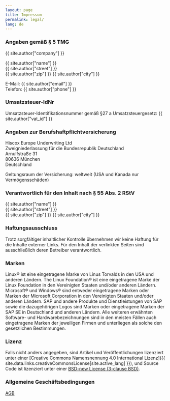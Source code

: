 ```yaml
---
layout: page
title: Impressum
permalink: legal/
lang: de
---
```


### Angaben gemäß § 5 TMG

{{ site.author["company"] }}

{{ site.author["name"] }}<br/>
{{ site.author["street"] }}<br/>
{{ site.author["zip"] }} {{ site.author["city"] }}

E-Mail: {{ site.author["email"] }}<br/>
Telefon: {{ site.author["phone"] }}

### Umsatzsteuer-IdNr

Umsatzsteuer-Identifikationsnummer gemäß §27 a Umsatzsteuergesetz: {{ site.author["vat_id"] }}

### Angaben zur Berufshaftpflichtversicherung

Hiscox Europe Underwriting Ltd<br/>
Zweigniederlassung für die Bundesrepublik Deutschland<br/>
Arnulfstraße 31<br/>
80636 München<br/>
Deutschland

Geltungsraum der Versicherung: weltweit (USA und Kanada nur Vermögensschäden)

### Verantwortlich für den Inhalt nach § 55 Abs. 2 RStV

{{ site.author["name"] }}<br/>
{{ site.author["street"] }}<br/>
{{ site.author["zip"] }} {{ site.author["city"] }}

### Haftungsausschluss

Trotz sorgfältiger inhaltlicher Kontrolle übernehmen wir keine Haftung für die Inhalte externer Links. Für den Inhalt der verlinkten Seiten sind ausschließlich deren Betreiber verantwortlich.

### Marken

Linux&reg; ist eine eingetragene Marke von Linus Torvalds in den USA und anderen Ländern. The Linux Foundation&reg; ist eine eingetragene Marke der Linux Foundation in den Vereinigten Staaten und/oder anderen Ländern. Microsoft&reg; und Windows&reg; sind entweder eingetragene Marken oder Marken der Microsoft Corporation in den Vereinigten Staaten und/oder anderen Ländern. SAP und andere Produkte und Dienstleistungen von SAP sowie die dazugehörigen Logos sind Marken oder eingetragene Marken der SAP SE in Deutschland und anderen Ländern. Alle weiteren erwähnten Software- und Hardwarebezeichnungen sind in den meisten Fällen auch eingetragene Marken der jeweiligen Firmen und unterliegen als solche den gesetzlichen Bestimmungen.

### Lizenz

Falls nicht anders angegeben, sind Artikel und Veröffentlichungen lizenziert unter einer [Creative Commons Namensnennung 4.0 International Lizenz]({{ site.data.links.creativeCommonsLicense[site.active_lang] }}), und Source Code ist lizenziert unter einer [BSD-new License (3-clause BSD)](/license).

### Allgemeine Geschäftsbedingungen

<a href="{{ site.baseurl }}/assets/site/docs/roeper.biz-AGB.pdf" download>AGB</a>
